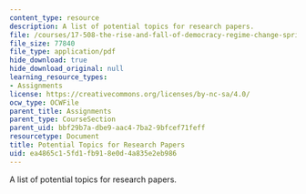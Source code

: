 ```yaml
---
content_type: resource
description: A list of potential topics for research papers.
file: /courses/17-508-the-rise-and-fall-of-democracy-regime-change-spring-2002/ea4865c15fd1fb918e0d4a835e2eb986_topics.pdf
file_size: 77840
file_type: application/pdf
hide_download: true
hide_download_original: null
learning_resource_types:
- Assignments
license: https://creativecommons.org/licenses/by-nc-sa/4.0/
ocw_type: OCWFile
parent_title: Assignments
parent_type: CourseSection
parent_uid: bbf29b7a-dbe9-aac4-7ba2-9bfcef71feff
resourcetype: Document
title: Potential Topics for Research Papers
uid: ea4865c1-5fd1-fb91-8e0d-4a835e2eb986
---
```

A list of potential topics for research papers.